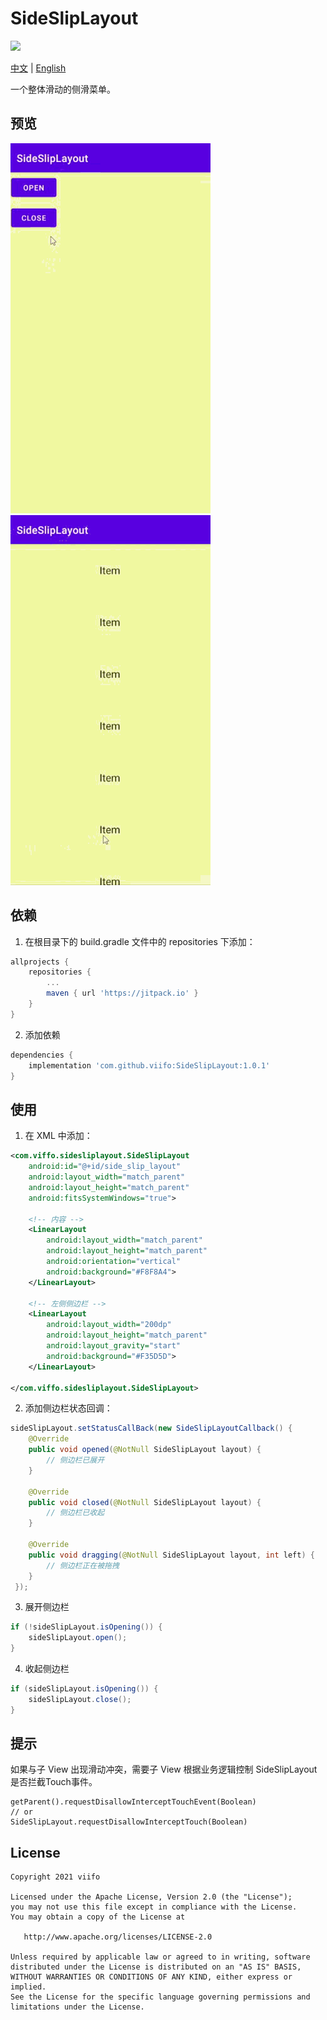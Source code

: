 # SideSlipLayout

[![](https://jitpack.io/v/viifo/SideSlipLayout.svg)](https://jitpack.io/#viifo/SideSlipLayout)

[中文](https://github.com/viifo/SideSlipLayout/blob/master/README.md) | [English](https://github.com/viifo/SideSlipLayout/blob/master/README_en.md)

一个整体滑动的侧滑菜单。



## 预览

![](./screenshots/p1.gif)      ![](./screenshots/p2.gif)



## 依赖

1.  在根目录下的 build.gradle 文件中的 repositories 下添加：

```groovy
allprojects {
    repositories {
        ...
        maven { url 'https://jitpack.io' }
    }
}
```

2.  添加依赖

```groovy
dependencies {
    implementation 'com.github.viifo:SideSlipLayout:1.0.1'
}
```



## 使用

1.  在 XML 中添加：

```xml
<com.viffo.sidesliplayout.SideSlipLayout
    android:id="@+id/side_slip_layout"
    android:layout_width="match_parent"
    android:layout_height="match_parent"
    android:fitsSystemWindows="true">

    <!-- 内容 -->
    <LinearLayout
        android:layout_width="match_parent"
        android:layout_height="match_parent"
        android:orientation="vertical"
        android:background="#F8F8A4">   
    </LinearLayout>

    <!-- 左侧侧边栏 -->
    <LinearLayout
        android:layout_width="200dp"
        android:layout_height="match_parent"
        android:layout_gravity="start"
        android:background="#F35D5D">
    </LinearLayout>

</com.viffo.sidesliplayout.SideSlipLayout>
```

2.  添加侧边栏状态回调：

```java
sideSlipLayout.setStatusCallBack(new SideSlipLayoutCallback() {
    @Override
    public void opened(@NotNull SideSlipLayout layout) {
        // 侧边栏已展开
    }

    @Override
    public void closed(@NotNull SideSlipLayout layout) {
        // 侧边栏已收起
    }

    @Override
    public void dragging(@NotNull SideSlipLayout layout, int left) {
        // 侧边栏正在被拖拽
    }
 });
```

3.  展开侧边栏

```java
if (!sideSlipLayout.isOpening()) {
    sideSlipLayout.open();
}
```

4.  收起侧边栏

```java
if (sideSlipLayout.isOpening()) {
    sideSlipLayout.close();
}
```



## 提示

如果与子 View 出现滑动冲突，需要子 View 根据业务逻辑控制 SideSlipLayout 是否拦截Touch事件。

```
getParent().requestDisallowInterceptTouchEvent(Boolean)
// or 
SideSlipLayout.requestDisallowInterceptTouch(Boolean)
```



## License

```
Copyright 2021 viifo

Licensed under the Apache License, Version 2.0 (the "License");
you may not use this file except in compliance with the License.
You may obtain a copy of the License at

   http://www.apache.org/licenses/LICENSE-2.0

Unless required by applicable law or agreed to in writing, software
distributed under the License is distributed on an "AS IS" BASIS,
WITHOUT WARRANTIES OR CONDITIONS OF ANY KIND, either express or implied.
See the License for the specific language governing permissions and
limitations under the License.
```

